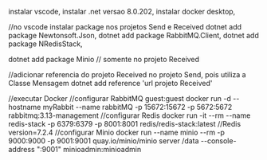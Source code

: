 instalar vscode,
instalar .net versao 8.0.202,
instalar docker desktop,

//no vscode instalar package nos projetos Send e Received
dotnet add package Newtonsoft.Json,
dotnet add package RabbitMQ.Client,
dotnet add package NRedisStack,

dotnet add package Minio // somente no projeto Received

//adicionar referencia do projeto Received no projeto Send, pois utiliza a Classe Mensagem
dotnet add reference 'url projeto Received'

//executar Docker
//configurar RabbitMQ
    guest:guest
    docker run -d --hostname myRabbit --name rabbitMQ -p 15672:15672 -p 5672:5672 rabbitmq:3.13-management
//configurar Redis
    docker run -it --rm --name redis-stack -p 6379:6379 -p 8001:8001 redis/redis-stack:latest //Redis version=7.2.4
//configurar Minio
    docker run  --name minio --rm -p 9000:9000 -p 9001:9001 quay.io/minio/minio server /data --console-address ":9001"
    minioadmin:minioadmin
